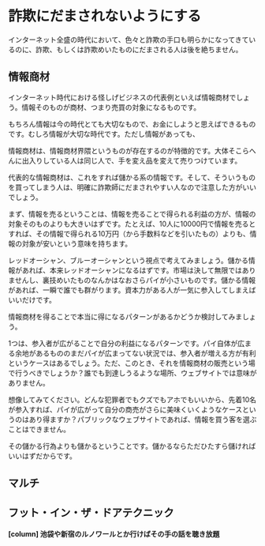 <!-- たぶん、この章は要らない予感。一応コミットだけしとく -->

# 詐欺にだまされないようにする

インターネット全盛の時代において、色々と詐欺の手口も明らかになってきているのに、詐欺、もしくは詐欺めいたものにだまされる人は後を絶ちません。

## 情報商材

インターネット時代における怪しげビジネスの代表例といえば情報商材でしょう。情報そのものが商材、つまり売買の対象になるものです。

もちろん情報は今の時代とても大切なもので、お金にしようと思えばできるものです。むしろ情報が大切な時代です。ただし情報があっても、

情報商材は、情報商材界隈というものが存在するのが特徴的です。大体そこらへんに出入りしている人は同じ人で、手を変え品を変えて売りつけています。

代表的な情報商材は、これをすれば儲かる系の情報です。そして、そういうものを買ってしまう人は、明確に詐欺師にだまされやすい人なので注意した方がいいでしょう。

まず、情報を売るということは、情報を売ることで得られる利益の方が、情報の対象そのものよりも大きいはずです。たとえば、10人に10000円で情報を売るとすれば、その情報で得られる10万円（から手数料などを引いたもの）よりも、情報の対象が安いという意味を持ちます。

レッドオーシャン、ブルーオーシャンという視点で考えてみましょう。儲かる情報があれば、本来レッドオーシャンになるはずです。市場は決して無限ではありませんし、裏技めいたものなんかはなおさらパイが小さいものです。儲かる情報があれば、一瞬で誰でも群がります。資本力がある人が一気に参入してしまえばいいだけです。




情報商材を得ることで本当に得になるパターンがあるかどうか検討してみましょう。

1つは、参入者が広がることで自分の利益になるパターンです。パイ自体が広まる余地があるもののまだパイが広まってない状況では、参入者が増える方が有利というケースはあるでしょう。ただ、このとき、それを情報商材の販売という場で行うべきでしょうか？誰でも到達しうるような場所、ウェブサイトでは意味がありません。

想像してみてください。どんな犯罪者でもクズでもアホでもいいから、先着10名が参入すれば、パイが広がって自分の商売がさらに美味くいくようなケースというのはあり得ますか？パブリックなウェブサイトであれば、情報を買う客を選ぶことはできません。





その儲かる行為よりも儲かるということです。儲かるならただひたすら儲ければいいはずだからです。






## マルチ
## フット・イン・ザ・ドアテクニック

#### [column] 池袋や新宿のルノワールとか行けばその手の話を聴き放題
